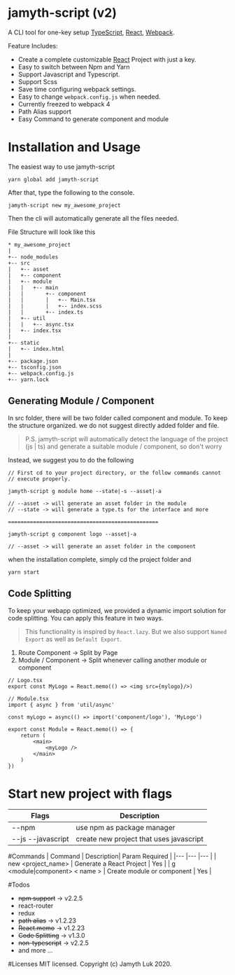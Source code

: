 # jamyth-script (v2)

A CLI tool for one-key setup [TypeScript](https://www.typescriptlang.org/), [React](https://reactjs.org/tutorial/tutorial.html), [Webpack](https://webpack.js.org/).

Feature Includes:

- Create a complete customizable [React](https://reactjs.org/tutorial/tutorial.html) Project with just a key.
- Easy to switch between Npm and Yarn
- Support Javascript and Typescript.
- Support Scss
- Save time configuring webpack settings.
- Easy to change `webpack.config.js` when needed.
- Currently freezed to webpack 4
- Path Alias support
- Easy Command to generate component and module

# Installation and Usage

The easiest way to use jamyth-script

```
yarn global add jamyth-script
```

After that, type the following to the console.

```
jamyth-script new my_awesome_project
```

Then the cli will automatically generate all the files needed.

File Structure will look like this

```
* my_awesome_project
|
+-- node_modules
+-- src
|   +-- asset
|   +-- component
|   +-- module
|   |   +-- main
|   |       +-- component
|   |       |   +-- Main.tsx
|   |       |   +-- index.scss
|   |       +-- index.ts
|   +-- util
|   |   +-- async.tsx
|   +-- index.tsx
|
+-- static
|   +-- index.html
|
+-- package.json
+-- tsconfig.json
+-- webpack.config.js
+-- yarn.lock
```

## Generating Module / Component

In src folder, there will be two folder called component and module.
To keep the structure organized. we do not suggest directly added folder and file.

> P.S. jamyth-script will automatically detect the language of the project (js | ts) and generate a suitable module / component, so don't worry

Instead, we suggest you to do the following

```
// First cd to your project directory, or the follow commands cannot
// execute properly.

jamyth-script g module home --state|-s --asset|-a

// --asset -> will generate an asset folder in the module
// --state -> will generate a type.ts for the interface and more

================================================

jamyth-script g component logo --asset|-a

// --asset -> will generate an asset folder in the component
```

when the installation complete, simply cd the project folder and

```
yarn start
```

## Code Splitting

To keep your webapp optimized, we provided a dynamic import solution for code splitting.
You can apply this feature in two ways.

> This functionality is inspired by `React.lazy`. But we also support `Named Export` as well as `Default Export`.

1. Route Component -> Split by Page
2. Module / Component -> Split whenever calling another module or component

```
// Logo.tsx
export const MyLogo = React.memo(() => <img src={mylogo}/>)

// Module.tsx
import { async } from 'util/async'

const myLogo = async(() => import('component/logo'), 'MyLogo')

export const Module = React.memo(() => {
    return (
        <main>
            <myLogo />
        </main>
    )
})
```

# Start new project with flags

| Flags             | Description                             |
| ----------------- | --------------------------------------- |
| --npm             | use npm as package manager              |
| --js --javascript | create new project that uses javascript |

#Commands
| Command | Description| Param Required |
|--- |--- |--- |
| new <project_name> <flags> | Generate a React Project | Yes |
| g <module\|component> < name > | Create module or component | Yes |

#Todos

- ~~npm support~~ -> v2.2.5
- react-router
- redux
- ~~path alias~~ -> v1.2.23
- ~~React.memo~~ -> v1.2.23
- ~~Code Splitting~~ -> v1.3.0
- ~~non-typescript~~ -> v2.2.5
- and more ...

#Licenses
MIT licensed. Copyright (c) Jamyth Luk 2020.
